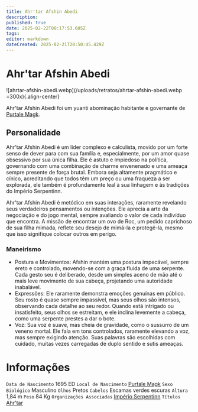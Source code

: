 ```yaml
---
title: Ahr'tar Afshin Abedi
description: 
published: true
date: 2025-02-22T00:17:53.605Z
tags: 
editor: markdown
dateCreated: 2025-02-21T20:50:45.429Z
---
```


# Ahr'tar Afshin Abedi

![ahrtar-afshin-abedi.webp](/uploads/retratos/ahrtar-afshin-abedi.webp =300x){.align-center}

Ahr'tar Afshin Abedi foi um yuanti abominação habitante e governante de [Purtale Magk](/lugares/plano-material/drafeon/sudeste-de-drafeon/purtale-magk).

## Personalidade

Ahr'tar Afshin Abedi é um líder complexo e calculista, movido por um forte senso de dever para com sua família e, especialmente, por um amor quase obsessivo por sua única filha. Ele é astuto e impiedoso na política, governando com uma combinação de charme envenenado e uma ameaça sempre presente de força brutal. Embora seja altamente pragmático e cínico, acreditando que todos têm um preço ou uma fraqueza a ser explorada, ele também é profundamente leal à sua linhagem e às tradições do Império Serpentinn.

Ahr'tar Afshin Abedi é metódico em suas interações, raramente revelando seus verdadeiros pensamentos ou intenções. Ele aprecia a arte da negociação e do jogo mental, sempre avaliando o valor de cada indivíduo que encontra. A missão de encontrar um ovo de Roc, um pedido caprichoso de sua filha mimada, reflete seu desejo de mimá-la e protegê-la, mesmo que isso signifique colocar outros em perigo.

### Maneirismo

- Postura e Movimentos: Afshin mantém uma postura impecável, sempre ereto e controlado, movendo-se com a graça fluida de uma serpente. Cada gesto seu é deliberado, desde um simples aceno de mão até o mais leve movimento de sua cabeça, projetando uma autoridade inabalável.
- Expressões: Ele raramente demonstra emoções genuínas em público. Seu rosto é quase sempre impassível, mas seus olhos são intensos, observando cada detalhe ao seu redor. Quando está intrigado ou insatisfeito, seus olhos se estreitam, e ele inclina levemente a cabeça, como uma serpente prestes a dar o bote.
- Voz: Sua voz é suave, mas cheia de gravidade, como o sussurro de um veneno mortal. Ele fala em tons controlados, raramente elevando a voz, mas sempre exigindo atenção. Suas palavras são escolhidas com cuidado, muitas vezes carregadas de duplo sentido e sutis ameaças.

# Informações
`Data de Nascimento` 1695 ED
`Local de Nascimento` [Purtale Magk](/lugares/plano-material/drafeon/sudeste-de-drafeon/purtale-magk)
`Sexo Biológico` Masculino
`Olhos` Pretos
`Cabelos` Escamas verdes escuras
`Altura` 1,84 m
`Peso` 84 Kg
`Organizações Associadas` [Império Serpentinn](/faccoes/nacoes/imperio-serpentinn)
`Títulos` [Ahr'tar](/rankings-e-titulos/imperio-serpentinn/ahrtar)